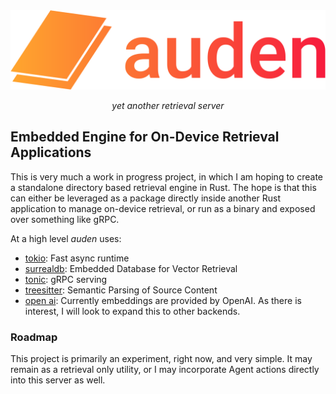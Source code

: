 <br>
<br>
<p align="center">
  <img src="logo.png" width="600"/>
</p>

<p align="center"><i>yet another retrieval server</i></p>

## Embedded Engine for On-Device Retrieval Applications

This is very much a work in progress project, in which I am hoping to create a standalone directory based retrieval engine in Rust. The hope is that this can either be leveraged as a package directly inside another Rust application to manage on-device retrieval, or run as a binary and exposed over something like gRPC.

At a high level *auden* uses:
- [tokio](https://tokio.rs): Fast async runtime
- [surrealdb](https://surrealdb.com): Embedded Database for Vector Retrieval
- [tonic](https://github.com/hyperium/tonic): gRPC serving
- [treesitter](https://tree-sitter.github.io/tree-sitter/): Semantic Parsing of Source Content
- [open ai](https://openai.com/product): Currently embeddings are provided by OpenAI. As there is interest, I will look to expand this to other backends.

### Roadmap

This project is primarily an experiment, right now, and very simple.
It may remain as a retrieval only utility, or I may incorporate Agent actions directly into this server as well.

